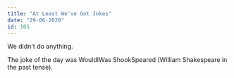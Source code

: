 ```yaml
---
title: "At Least We've Got Jokes"
date: "29-06-2020"
id: 105
---
```

We didn't do anything.

The joke of the day was WouldIWas ShookSpeared (William Shakespeare in the past tense).